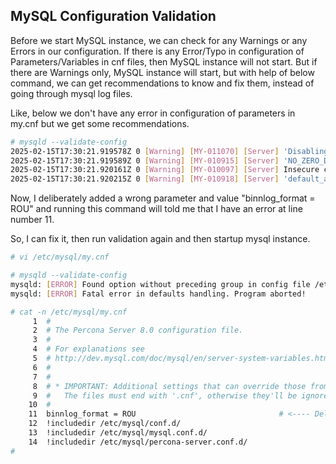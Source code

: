 ## MySQL Configuration Validation

Before we start MySQL instance, we can check for any Warnings or any Errors in our configuration. 
If there is any Error/Typo in configuration of Parameters/Variables in cnf files, then MySQL instance will not start.
But if there are Warnings only, MySQL instance will start, but with help of below command, we can get recommendations to know and fix them, instead of going through mysql log files.

Like, below we don't have any error in configuration of parameters in my.cnf but we get some recommendations.
```sh
# mysqld --validate-config
2025-02-15T17:30:21.919578Z 0 [Warning] [MY-011070] [Server] 'Disabling symbolic links using --skip-symbolic-links (or equivalent) is the default. Consider not using this option as it' is deprecated and will be removed in a future release.
2025-02-15T17:30:21.919589Z 0 [Warning] [MY-010915] [Server] 'NO_ZERO_DATE', 'NO_ZERO_IN_DATE' and 'ERROR_FOR_DIVISION_BY_ZERO' sql modes should be used with strict mode. They will be merged with strict mode in a future release.
2025-02-15T17:30:21.920161Z 0 [Warning] [MY-010097] [Server] Insecure configuration for --secure-log-path: Current value does not restrict location of generated files. Consider setting it to a valid, non-empty path.
2025-02-15T17:30:21.920215Z 0 [Warning] [MY-010918] [Server] 'default_authentication_plugin' is deprecated and will be removed in a future release. Please use authentication_policy instead.
```

Now, I deliberately added a wrong parameter and value "binnlog_format = ROU" and running this command will told me that I have an error at line number 11. 

So, I can fix it, then run validation again and then startup mysql instance.

```sh
# vi /etc/mysql/my.cnf

# mysqld --validate-config
mysqld: [ERROR] Found option without preceding group in config file /etc/mysql/my.cnf at line 11.
mysqld: [ERROR] Fatal error in defaults handling. Program aborted!

# cat -n /etc/mysql/my.cnf
     1  #
     2  # The Percona Server 8.0 configuration file.
     3  #
     4  # For explanations see
     5  # http://dev.mysql.com/doc/mysql/en/server-system-variables.html
     6  #
     7  #
     8  # * IMPORTANT: Additional settings that can override those from this file!
     9  #   The files must end with '.cnf', otherwise they'll be ignored.
    10  #
    11  binnlog_format = ROU                                # <---- Deliberately added this wrong parameter and its value to test this tool.
    12  !includedir /etc/mysql/conf.d/
    13  !includedir /etc/mysql/mysql.conf.d/
    14  !includedir /etc/mysql/percona-server.conf.d/
#
```